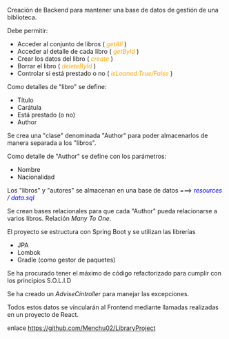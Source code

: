Creación de Backend para mantener una base de datos de gestión de una biblioteca.

Debe permitir:
- Acceder al conjunto de libros (<span style="color:orange"> *getAll* </span>)
- Acceder al detalle de cada libro (<span style="color:orange"> *getById* </span>)
- Crear los datos del libro (<span style="color:orange"> *create* </span>)
- Borrar el libro (<span style="color:orange"> *deleteById* </span>)
- Controlar si está prestado o no (<span style="color:orange"> *isLoaned:True/False* </span>)

Como detalles de "libro" se define:
- Título
- Carátula
- Está prestado (o no)
- Author

Se crea una "clase" denominada "Author" para poder almacenarlos de manera separada a los "libros".

Como detalle de "Author" se define con los parámetros:
- Nombre
- Nacionalidad

Los "libros" y "autores" se almacenan en una base de datos ===> <span style="color:blue"> *resources / data.sql*</span>

Se crean bases relacionales para que cada "Author" pueda relacionarse a varios libros.
Relación  *Many To One*.

El proyecto se estructura con Spring Boot y se utilizan las librerías
- JPA
- Lombok
- Gradle (como gestor de paquetes)

Se ha procurado tener el máximo de código refactorizado para cumplir con los principios S.O.L.I.D

Se ha creado un *AdviseCintroller* para manejar las excepciones.

Todos estos datos se vincularán al Frontend mediante llamadas realizadas en un proyecto de React.

enlace https://github.com/Menchu02/LibraryProject



